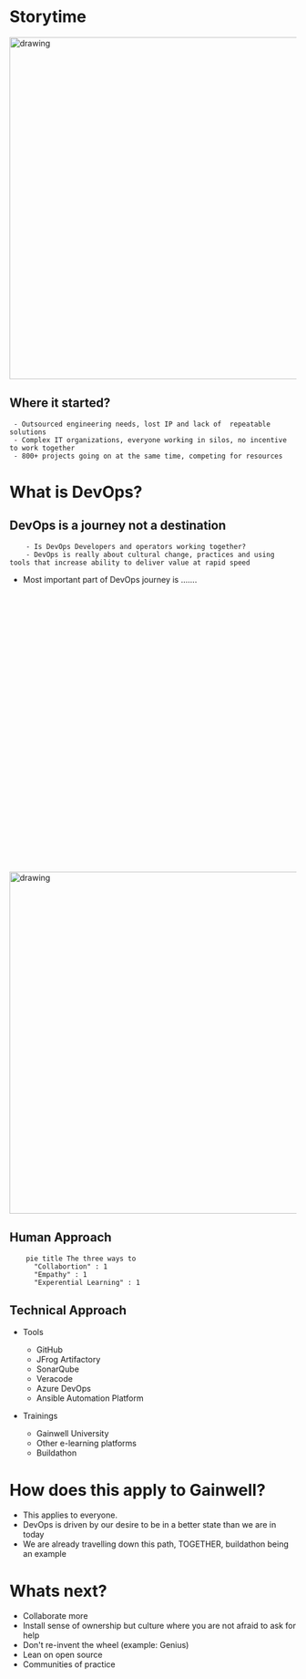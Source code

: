 # Storytime

<img src="/Kickoff/images/Target-Logo.png" alt="drawing" width="600">

## Where it started?
     - Outsourced engineering needs, lost IP and lack of  repeatable solutions
     - Complex IT organizations, everyone working in silos, no incentive to work together
     - 800+ projects going on at the same time, competing for resources

# What is DevOps?
## DevOps is a journey not a destination
        - Is DevOps Developers and operators working together?
        - DevOps is really about cultural change, practices and using tools that increase ability to deliver value at rapid speed

- Most important part of DevOps journey is .......

<br/><br/><br/><br/><br/><br/><br/><br/><br/><br/><br/><br/><br/><br/><br/><br/><br/><br/><br/><br/><br/><br/><br/><br/><br/><br/><br/><br/>


<img src="/Kickoff/images/you.png" alt="drawing" width="600">

## Human Approach
```mermaid
    pie title The three ways to 
      "Collabortion" : 1
      "Empathy" : 1
      "Experential Learning" : 1
 ```
 ## Technical Approach
 - Tools 
     - GitHub
     - JFrog Artifactory
      - SonarQube
      - Veracode
      - Azure DevOps
      - Ansible Automation Platform
        
 - Trainings
    - Gainwell University
    - Other e-learning platforms
    - Buildathon
 
# How does this apply to Gainwell?
- This applies to everyone.
- DevOps is driven by our desire to be in a better state than we are in today
- We are already travelling down this path, TOGETHER, buildathon being an example

# Whats next?
- Collaborate more
- Install sense of ownership but culture where you are not afraid to ask for help
- Don't re-invent the wheel (example: Genius)
- Lean on open source
- Communities of practice
